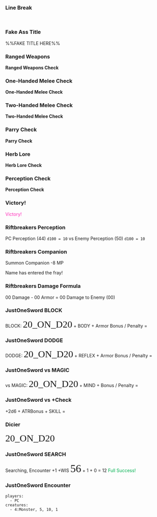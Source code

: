 ### Line Break
&nbsp;

### Fake Ass Title
%%FAKE TITLE HERE%%

### Ranged Weapons
**Ranged Weapons Check**

### One-Handed Melee Check
**One-Handed Melee Check**

### Two-Handed Melee Check
**Two-Handed Melee Check**

### Parry Check
**Parry Check**

### Herb Lore
**Herb Lore Check**

### Perception Check
**Perception Check**

### Victory!
<span style="color:#FF29B8">Victory!</span>

### Riftbreakers Perception
PC Perception (44) `d100 = 10` 
vs
Enemy Perception (50) `d100 = 10` 

### Riftbreakers Companion
Summon Companion -8 MP

Name has entered the fray!

### Riftbreakers Damage Formula

00 Damage - 00 Armor = 00 Damage to Enemy (00)

### JustOneSword BLOCK
BLOCK: <span style="font-family: DicierFH Regular; font-size: 30px;">20_ON_D20</span> + BODY + Armor Bonus / Penalty =

### JustOneSword DODGE
DODGE: <span style="font-family: DicierFH Regular; font-size: 30px;">20_ON_D20</span> + REFLEX + Armor Bonus / Penalty =

### JustOneSword vs MAGIC
vs MAGIC: <span style="font-family: DicierFH Regular; font-size: 30px;">20_ON_D20</span> + MIND + Bonus / Penalty =

### JustOneSword vs +Check
+2d6  + ATRBonus + SKILL =
### Dicier
 <span style="font-family: DicierRH Regular; font-size: 30px;">20_ON_D20</span>
### JustOneSword SEARCH
Searching, Encounter +1 
+WIS <span style="font-family: DicierRH Regular; font-size: 34px;">56</span> + 1 + 0 = 12 <font color="#00b050">Full Success!</font>

### JustOneSword Encounter
```encounter
players:
  - PC
creatures:
  - 4:Monster, 5, 10, 1
```